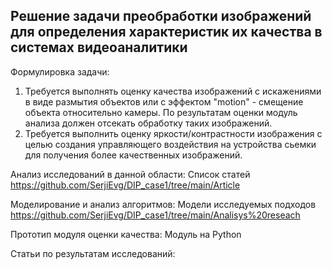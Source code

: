 ## Решение задачи преобработки изображений для определения характеристик их качества в системах видеоаналитики

Формулировка задачи:
  1. Требуется выполнять оценку качества изображений с искажениями в виде размытия объектов или с эффектом "motion" - смещение объекта относительно камеры. По результатам оценки модуль анализа должен отсекать обработку таких изображений.
  2. Требуется выполнить оценку яркости/контрастности изображения с целью создания управляющего воздействия на устройства сьемки для получения более качественных изображений.
  
Анализ исследований в данной области:
  Список статей https://github.com/SerjiEvg/DIP_case1/tree/main/Article
  
Моделирование и анализ алгоритмов:
  Модели исследуемых подходов https://github.com/SerjiEvg/DIP_case1/tree/main/Analisys%20reseach
  
Прототип модуля оценки качества:
  Модуль на Python 

Статьи по результатам исследований:
  
